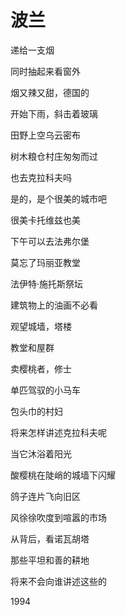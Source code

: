    

# 波兰

递给一支烟

同时抽起来看窗外

烟又辣又甜，德国的

开始下雨，斜击着玻璃

田野上空乌云密布

树木粮仓村庄匆匆而过

也去克拉科夫吗

是的，是个很美的城市吧

很美卡托维兹也美

下午可以去法弗尔堡

莫忘了玛丽亚教堂

法伊特·施托斯祭坛

建筑物上的油画不必看

观望城墙，塔楼

教堂和屋群

卖樱桃者，修士

单匹驾驭的小马车

包头巾的村妇

将来怎样讲述克拉科夫呢

当它沐浴着阳光

酸樱桃在陡峭的城墙下闪耀

鸽子连片飞向旧区

风徐徐吹度到喧嚣的市场

从背后，看诺瓦胡塔

那些平坦和善的耕地

将来不会向谁讲述这些的

1994